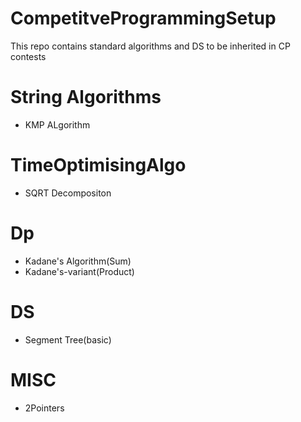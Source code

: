 # CompetitveProgrammingSetup
This repo contains standard algorithms and DS to be inherited in CP contests

# String Algorithms
- KMP ALgorithm

# TimeOptimisingAlgo
- SQRT Decompositon

# Dp
- Kadane's Algorithm(Sum)
- Kadane's-variant(Product)

# DS
- Segment Tree(basic)

# MISC
- 2Pointers
